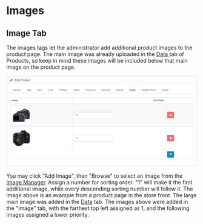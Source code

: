 Images
======

Image Tab
---------

The images tags let the administrator add additional product images to the product page. The main image was already uploaded in the [Data ](docs/user-manual/catalog/products/data)tab of Products, so keep in mind these images will be included below that main image on the product page.

![products image](_images/products-image.png)

You may click "Add Image", then "Browse" to select an image from the [Image Manager](docs/faq/image-manager). Assign a number for sorting order. "1" will make it the first additional image, while every descending sorting number will follow it. The image above is an example from a product page in the store front. The large main image was added in the [Data](docs/user-manual/catalog/products/data) tab. The images above were added in the "Image" tab, with the farthest top left assigned as 1, and the following images assigned a lower priority.
